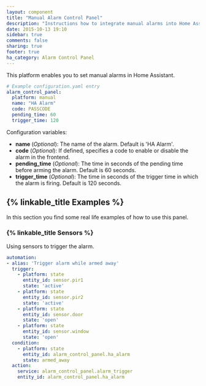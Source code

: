 ```yaml
---
layout: component
title: "Manual Alarm Control Panel"
description: "Instructions how to integrate manual alarms into Home Assistant."
date: 2015-10-13 19:10
sidebar: true
comments: false
sharing: true
footer: true
ha_category: Alarm Control Panel
---
```



This platform enables you to set manual alarms in Home Assistant.

```yaml
# Example configuration.yaml entry
alarm_control_panel:
  platform: manual
  name: "HA Alarm"
  code: PASSCODE
  pending_time: 60
  trigger_time: 120
```

Configuration variables:

- **name** (*Optional*): The name of the alarm. Default is 'HA Alarm'.
- **code** (*Optional*): If defined, specifies a code to enable or disable the alarm in the frontend.
- **pending_time** (*Optional*): The time in seconds of the pending time before arming the alarm. Default is 60 seconds.
- **trigger_time** (*Optional*): The time in seconds of the trigger time in which the alarm is firing. Default is 120 seconds.


## {% linkable_title Examples %}

In this section you find some real life examples of how to use this panel.

### {% linkable_title Sensors %}

Using sensors to trigger the alarm.

```yaml
automation:
- alias: 'Trigger alarm while armed away'
  trigger:
    - platform: state
      entity_id: sensor.pir1
      state: 'active'
    - platform: state
      entity_id: sensor.pir2
      state: 'active'
    - platform: state
      entity_id: sensor.door
      state: 'open'
    - platform: state
      entity_id: sensor.window
      state: 'open'
  condition:
    - platform: state
      entity_id: alarm_control_panel.ha_alarm
      state: armed_away
  action:
    service: alarm_control_panel.alarm_trigger
    entity_id: alarm_control_panel.ha_alarm
```
